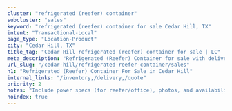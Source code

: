 ```yaml
---
cluster: "refrigerated (reefer) container"
subcluster: "sales"
keyword: "refrigerated (reefer) container for sale Cedar Hill, TX"
intent: "Transactional-Local"
page_type: "Location-Product"
city: "Cedar Hill, TX"
title_tag: "Cedar Hill refrigerated (reefer) container for sale | LC"
meta_description: "Refrigerated (Reefer) Container for sale with delivery in Cedar Hill, TX. LC Container — local Since 2003. Get pricing today."
url_slug: "/cedar-hill/refrigerated-reefer-container/sales"
h1: "Refrigerated (Reefer) Container For Sale in Cedar Hill"
internal_links: "/inventory,/delivery,/quote"
priority: 2
notes: "Include power specs (for reefer/office), photos, and availability."
noindex: true
---
```


<!-- TODO: Add unique city/inventory copy, images, and internal links here. -->
